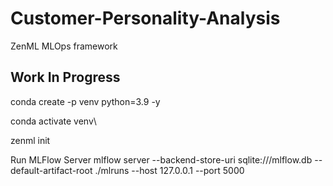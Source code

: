 # Customer-Personality-Analysis
ZenML MLOps framework

## Work In Progress

conda create -p venv python=3.9 -y

conda activate venv\

zenml init


Run MLFlow Server
mlflow server --backend-store-uri sqlite:///mlflow.db --default-artifact-root ./mlruns --host 127.0.0.1 --port 5000


